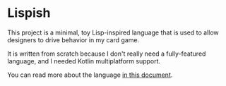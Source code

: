 # Lispish

This project is a minimal, toy Lisp-inspired language that is used to allow designers to drive behavior in my card game.

It is written from scratch because I don't really need a fully-featured language, and I needed Kotlin multiplatform
support.

You can read more about the language
[in this document](https://docs.google.com/document/d/1POycgvAbhjU4zHqLbSg0ARMsd0OQKV3wLeBTpop2iT0/).